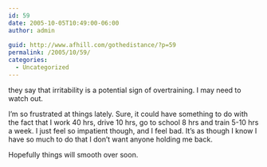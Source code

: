 ```yaml
---
id: 59
date: 2005-10-05T10:49:00-06:00
author: admin
  
guid: http://www.afhill.com/gothedistance/?p=59
permalink: /2005/10/59/
categories:
  - Uncategorized
---
```

they say that irritability is a potential sign of overtraining. I may need to watch out.

I&#8217;m so frustrated at things lately. Sure, it could have something to do with the fact that I work 40 hrs, drive 10 hrs, go to school 8 hrs and train 5-10 hrs a week. I just feel so impatient though, and I feel bad. It&#8217;s as though I know I have so much to do that I don&#8217;t want anyone holding me back.

Hopefully things will smooth over soon.